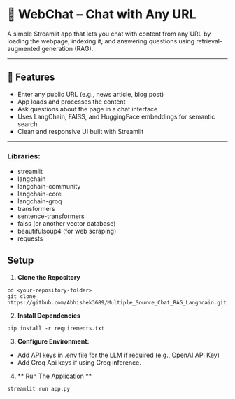 # 💬 WebChat – Chat with Any URL

A simple Streamlit app that lets you chat with content from any URL by loading the webpage, indexing it, and answering questions using retrieval-augmented generation (RAG).

---

## 🚀 Features

- Enter any public URL (e.g., news article, blog post)
- App loads and processes the content
- Ask questions about the page in a chat interface
- Uses LangChain, FAISS, and HuggingFace embeddings for semantic search
- Clean and responsive UI built with Streamlit

---

  ### Libraries:
- streamlit
- langchain
- langchain-community
- langchain-core
- langchain-groq
- transformers
- sentence-transformers
- faiss (or another vector database)
- beautifulsoup4 (for web scraping)
- requests

## Setup

1. **Clone the Repository**
```
cd <your-repository-folder>
git clone https://github.com/Abhishek3689/Multiple_Source_Chat_RAG_Langhcain.git
```

2. **Install Dependencies**
```
pip install -r requirements.txt
```
3. **Configure Environment:**
- Add API keys in .env file for the LLM if required (e.g., OpenAI API Key)
- Add Groq Api keys if using Groq inference.

4. ** Run The Application **
```
streamlit run app.py
```
